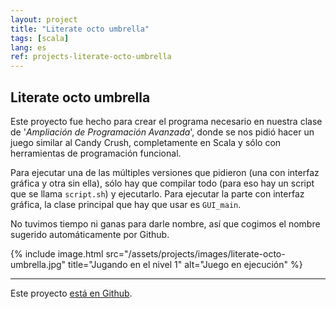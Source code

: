 ```yaml
---
layout: project
title: "Literate octo umbrella"
tags: [scala]
lang: es
ref: projects-literate-octo-umbrella
---
```


## Literate octo umbrella

Este proyecto fue hecho para crear el programa necesario en nuestra clase de
'_Ampliación de Programación Avanzada_', donde se nos pidió hacer un juego similar al
Candy Crush, completamente en Scala y sólo con herramientas de programación funcional.

Para ejecutar una de las múltiples versiones que pidieron (una con interfaz gráfica y
otra sin ella), sólo hay que compilar todo (para eso hay un script que se llama
`script.sh`) y ejecutarlo. Para ejecutar la parte con interfaz gráfica, la clase
principal que hay que usar es `GUI_main`.

No tuvimos tiempo ni ganas para darle nombre, así que cogimos el nombre sugerido
automáticamente por Github.

{% include image.html
	src="/assets/projects/images/literate-octo-umbrella.jpg"
	title="Jugando en el nivel 1"
	alt="Juego en ejecución"
%}

----

Este proyecto [está en Github](https://github.com/Foo-Manroot/literate-octo-umbrella).
